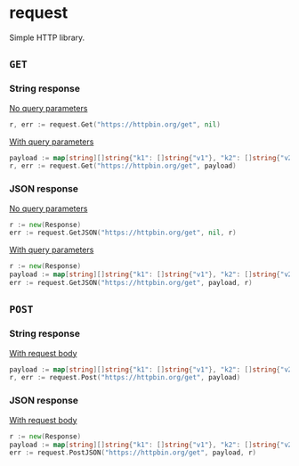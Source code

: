 # request

Simple HTTP library.

## `GET`

### String response

[No query parameters](examples/get.go)
```go
r, err := request.Get("https://httpbin.org/get", nil)
```

[With query parameters](examples/getparams.go)
```go
payload := map[string][]string{"k1": []string{"v1"}, "k2": []string{"v2", "v3"}}
r, err := request.Get("https://httpbin.org/get", payload)
```

### JSON response

[No query parameters](examples/getjson.go)
```go
r := new(Response)
err := request.GetJSON("https://httpbin.org/get", nil, r)
```

[With query parameters](examples/getjsonparams.go)
```go
r := new(Response)
payload := map[string][]string{"k1": []string{"v1"}, "k2": []string{"v2", "v3"}}
err := request.GetJSON("https://httpbin.org/get", payload, r)
```

## `POST`

### String response

[With request body](examples/post.go)
```go
payload := map[string][]string{"k1": []string{"v1"}, "k2": []string{"v2", "v3"}}
r, err := request.Post("https://httpbin.org/get", payload)
```

### JSON response

[With request body](examples/postjson.go)
```go
r := new(Response)
payload := map[string][]string{"k1": []string{"v1"}, "k2": []string{"v2", "v3"}}
err := request.PostJSON("https://httpbin.org/get", payload, r)
```
